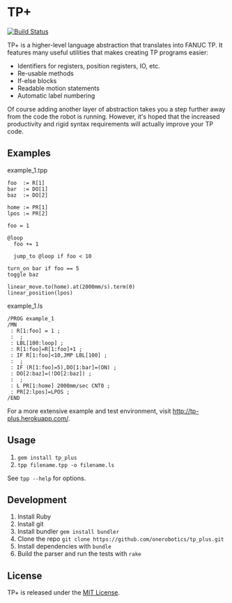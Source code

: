 TP+
===

[![Build Status](https://travis-ci.org/onerobotics/tp_plus.svg?branch=master)](https://travis-ci.org/onerobotics/tp_plus)

TP+ is a higher-level language abstraction that translates into FANUC
TP. It features many useful utilities that makes creating TP programs
easier:

* Identifiers for registers, position registers, IO, etc.
* Re-usable methods
* If-else blocks
* Readable motion statements
* Automatic label numbering

Of course adding another layer of abstraction takes you a step further
away from the code the robot is running. However, it's hoped that the
increased productivity and rigid syntax requirements will actually
improve your TP code.

Examples
--------

example_1.tpp

    foo  := R[1]
    bar  := DO[1]
    baz  := DO[2]

    home := PR[1]
    lpos := PR[2]

    foo = 1

    @loop
      foo += 1

      jump_to @loop if foo < 10

    turn_on bar if foo == 5
    toggle baz

    linear_move.to(home).at(2000mm/s).term(0)
    linear_position(lpos)


example_1.ls

    /PROG example_1
    /MN
     : R[1:foo] = 1 ;
     :  ;
     : LBL[100:loop] ;
     : R[1:foo]=R[1:foo]+1 ;
     : IF R[1:foo]<10,JMP LBL[100] ;
     :  ;
     : IF (R[1:foo]=5),DO[1:bar]=(ON) ;
     : DO[2:baz]=(!DO[2:baz]) ;
     :  ;
     : L PR[1:home] 2000mm/sec CNT0 ;
     : PR[2:lpos]=LPOS ;
    /END

For a more extensive example and test environment, visit http://tp-plus.herokuapp.com/.

Usage
-----

1. `gem install tp_plus`
2. `tpp filename.tpp -o filename.ls`

See `tpp --help` for options.

Development
-----------

1. Install Ruby
2. Install git
3. Install bundler `gem install bundler`
4. Clone the repo `git clone https://github.com/onerobotics/tp_plus.git`
5. Install dependencies with `bundle`
6. Build the parser and run the tests with `rake`

License
-------

TP+ is released under the [MIT License](http://www.opensource.org/licenses/MIT).
